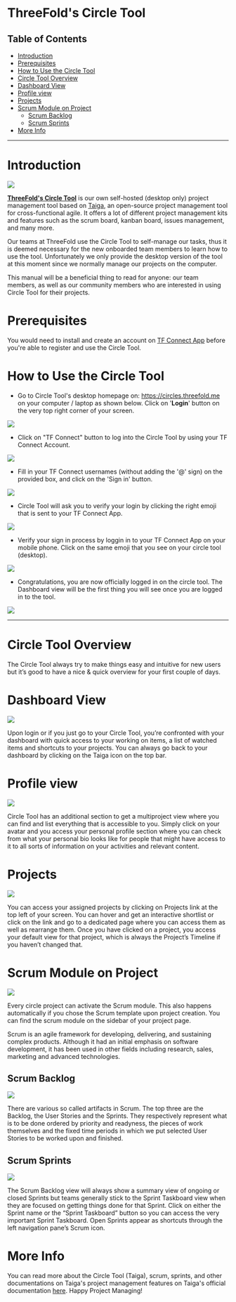 <h1> ThreeFold's Circle Tool </h1>

<h2>Table of Contents</h2>

- [Introduction](#introduction)
- [Prerequisites](#prerequisites)
- [How to Use the Circle Tool](#how-to-use-the-circle-tool)
- [Circle Tool Overview](#circle-tool-overview)
- [Dashboard View](#dashboard-view)
- [Profile view](#profile-view)
- [Projects](#projects)
- [Scrum Module on Project](#scrum-module-on-project)
  - [Scrum Backlog](#scrum-backlog)
  - [Scrum Sprints](#scrum-sprints)
- [More Info](#more-info)

***

# Introduction

![ ](./img/taiga.png)

[__ThreeFold's Circle Tool__](https://circles.threefold.me ) is our own self-hosted (desktop only) project management tool based on [Taiga](https://www.taiga.io/), an open-source project management tool for cross-functional agile. It offers a lot of different project management kits and features such as the scrum board, kanban board, issues management, and many more. 

Our teams at ThreeFold use the Circle Tool to self-manage our tasks, thus it is deemed necessary for the new onboarded team members to learn how to use the tool. Unfortunately we only provide the desktop version of the tool at this moment since we normally manage our projects on the computer.

This manual will be a beneficial thing to read for anyone: our team members, as well as our community members who are interested in using Circle Tool for their projects.

# Prerequisites

You would need to install and create an account on [TF Connect App](https://manual.grid.tf/getstarted/TF_Connect/TF_Connect.html) before you're able to register and use the Circle Tool.

# How to Use the Circle Tool

* Go to Circle Tool's desktop homepage on: https://circles.threefold.me on your computer / laptop as shown below. Click on '__Login__' button on the very top right corner of your screen.

![ ](./img/circlehome.png)

* Click on "TF Connect" button to log into the Circle Tool by using your TF Connect Account.

![ ](./img/tfconnect.png)

* Fill in your TF Connect usernames (without adding the '@' sign) on the provided box, and click on the 'Sign in' button.

![ ](./img/signin.png)

* Circle Tool will ask you to verify your login by clicking the right emoji that is sent to your TF Connect App.

![ ](./img/emoji.png)

* Verify your sign in process by loggin in to your TF Connect App on your mobile phone. Click on the same emoji that you see on your circle tool (desktop).

![ ](./img/matchemoji.png)

* Congratulations, you are now officially logged in on the circle tool. The Dashboard view will be the first thing you will see once you are logged in to the tool.

![ ](./img/dashboard.png)

***

# Circle Tool Overview

The Circle Tool always try to make things easy and intuitive for new users but it’s good to have a nice & quick overview for your first couple of days.

# Dashboard View

![ ](./img/dashboard.png)

Upon login or if you just go to your Circle Tool, you’re confronted with your dashboard with quick access to your working on items, a list of watched items and shortcuts to your projects. You can always go back to your dashboard by clicking on the Taiga 
icon on the top bar.

# Profile view

![ ](./img/profile.png)

Circle Tool has an additional section to get a multiproject view where you can find and list everything that is accessible to you. Simply click on your avatar and you access your personal profile section where you can check from what your personal bio looks like for people that might have access to it to all sorts of information on your activities and relevant content.

# Projects

![ ](./img/project.png)

You can access your assigned projects by clicking on Projects link at the top left of your screen. You can hover and get an interactive shortlist or click on the link and go to a dedicated page where you can access them as well as rearrange them. Once you have clicked on a project, you access your default view for that project, which is always the Project’s Timeline if you haven’t changed that.


# Scrum Module on Project

![ ](./img/homeproject.png)

Every circle project can activate the Scrum module. This also happens automatically if you chose the Scrum template upon project creation. You can find the scrum module on the sidebar of your project page. 

Scrum is an agile framework for developing, delivering, and sustaining complex products. Although it had an initial emphasis on software development, it has been used in other fields including research, sales, marketing and advanced technologies. 

## Scrum Backlog

![ ](./img/backlog.png)

There are various so called artifacts in Scrum. The top three are the Backlog, the User Stories and the Sprints. They respectively represent what is to be done ordered by priority and readyness, the pieces of work themselves and the fixed time periods in which we put selected User Stories to be worked upon and finished.

## Scrum Sprints

![ ](./img/sprints.png)

The Scrum Backlog view will always show a summary view of ongoing or closed Sprints but teams generally stick to the Sprint Taskboard view when they are focused on getting things done for that Sprint. Click on either the Sprint name or the “Sprint Taskboard” button so you can access the very important Sprint Taskboard. Open Sprints appear as shortcuts through the left navigation pane’s Scrum icon.


# More Info

You can read more about the Circle Tool (Taiga), scrum, sprints, and other documentations on Taiga's project management features on Taiga's official documentation [here](https://community.taiga.io/). Happy Project Managing!
